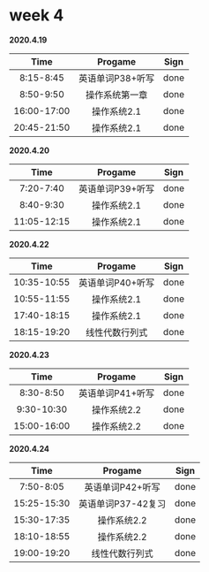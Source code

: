 # week 4

**2020.4.19**

Time|Progame|Sign
|:-----:|:-----:|:-----:|
8:15-8:45|英语单词P38+听写|done
8:50-9:50|操作系统第一章|done
16:00-17:00|操作系统2.1|done
20:45-21:50|操作系统2.1|done

**2020.4.20**

Time|Progame|Sign
|:-----:|:-----:|:-----:|
7:20-7:40|英语单词P39+听写|done
8:40-9:30|操作系统2.1|done
11:05-12:15|操作系统2.1|done

**2020.4.22**

Time|Progame|Sign
|:-----:|:-----:|:-----:|
10:35-10:55|英语单词P40+听写|done
10:55-11:55|操作系统2.1|done
17:40-18:15|操作系统2.1|done
18:15-19:20|线性代数行列式|done

**2020.4.23**

Time|Progame|Sign
|:-----:|:-----:|:-----:|
8:30-8:50|英语单词P41+听写|done
9:30-10:30|操作系统2.2|done
15:00-16:00|操作系统2.2|done

**2020.4.24**

Time|Progame|Sign
|:-----:|:-----:|:-----:|
7:50-8:05|英语单词P42+听写|done
15:25-15:30|英语单词P37-42复习|done
15:30-17:35|操作系统2.2|done
18:10-18:55|操作系统2.2|done
19:00-19:20|线性代数行列式|done